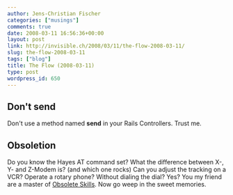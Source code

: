 ```yaml
---
author: Jens-Christian Fischer
categories: ["musings"]
comments: true
date: 2008-03-11 16:56:36+00:00
layout: post
link: http://invisible.ch/2008/03/11/the-flow-2008-03-11/
slug: the-flow-2008-03-11
tags: ["blog"]
title: The Flow (2008-03-11)
type: post
wordpress_id: 650
---
```


Don't send
----------

Don't use a method named **send** in your Rails Controllers. Trust me.

Obsoletion
----------

Do you know the Hayes AT command set? What the difference between X-, Y- and Z-Modem is? (and which one rocks) Can you adjust the tracking on a VCR? Operate a rotary phone? Without dialing the dial? Yes? You my friend are a master of [Obsolete Skills][1]. Now go weep in the sweet memories.




[1]: http://obsoleteskills.com/
